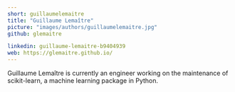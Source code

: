 ```yaml
---
short: guillaumelemaitre
title: "Guillaume Lemaître"
picture: "images/authors/guillaumelemaitre.jpg"
github: glemaitre

linkedin: guillaume-lemaitre-b9404939
web: https://glemaitre.github.io/
---
```


​Guillaume Lemaître is currently an engineer working on the maintenance of scikit-learn, a machine learning package in Python.
